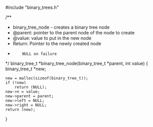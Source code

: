 #include "binary_trees.h"

/**
 * binary_tree_node - creates a binary tree node
 * @parent: pointer to the parent node of the node to create
 * @value: value to put in the new node
 * Return: Pointer to the newly created node
 *         NULL on failure
 */
binary_tree_t *binary_tree_node(binary_tree_t *parent, int value)
{
	binary_tree_t *new;

	new = malloc(sizeof(binary_tree_t));
	if (!new)
		return (NULL);
	new->n = value;
	new->parent = parent;
	new->left = NULL;
	new->right = NULL;
	return (new);
}
